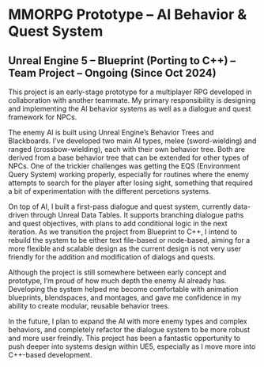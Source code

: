 # MMORPG Prototype – AI Behavior & Quest System

## Unreal Engine 5 – Blueprint (Porting to C++) – Team Project – Ongoing (Since Oct 2024)

This project is an early-stage prototype for a multiplayer RPG developed in collaboration with another teammate. My primary responsibility is designing and implementing the AI behavior systems as well as a dialogue and quest framework for NPCs.

The enemy AI is built using Unreal Engine’s Behavior Trees and Blackboards. I’ve developed two main AI types, melee (sword-wielding) and ranged (crossbow-wielding), each with their own behavior tree. Both are derived from a  base behavior tree that can be extended for other types of NPCs. One of the trickier challenges was getting the EQS (Environment Query System) working properly, especially for routines where the enemy attempts to search for the player after losing sight, something that required a bit of experimentation with the different percetions systems.

On top of AI, I built a first-pass dialogue and quest system, currently data-driven through Unreal Data Tables. It supports branching dialogue paths and  quest objectives, with plans to add conditional logic in the next iteration. As we transition the project from Blueprint to C++, I intend to rebuild the system to be either text file-based or node-based, aiming for a more flexible and scalable design as the current design is not very user friendly for the addition and modification of dialogs and quests.

Although the project is still somewhere between early concept and prototype, I’m proud of how much depth the enemy AI already has. Developing the system helped me become comfortable with animation blueprints, blendspaces, and montages, and gave me confidence in my ability to create modular, reusable behavior trees.

In the future, I plan to expand the AI with more enemy types and complex behaviors, and completely refactor the dialogue system to be more robust and more user freindly. This project has been a fantastic opportunity to push deeper into systems design within UE5, especially as I move more into C++-based development.